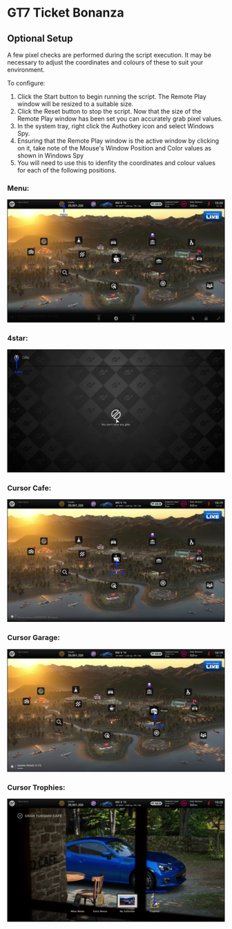 # GT7 Ticket Bonanza

## Optional Setup

A few pixel checks are performed during the script execution. It may be necessary to adjust the coordinates and colours of these to suit your environment.

To configure:

1. Click the Start button to begin running the script. The Remote Play window will be resized to a suitable size.
2. Click the Reset button to stop the script. Now that the size of the Remote Play window has been set you can accurately grab pixel values.
3. In the system tray, right click the Authotkey icon and select Windows Spy. 
4. Ensuring that the Remote Play window is the active window by clicking on it, take note of the Mouse's Window Position and Color values as shown in Windows Spy
5. You will need to use this to idenfity the coordinates and colour values for each of the following positions.

### Menu:
![menu](screenshots/menu.png)

### 4star:
![4star](screenshots/4-star.png)

### Cursor Cafe:
![cursor-cafe](screenshots/cursor-cafe.png)

### Cursor Garage:
![cursor-garage](screenshots/cursor-garage.png)

### Cursor Trophies:
![cursor-trophies](screenshots/cursor-trophies.png)
